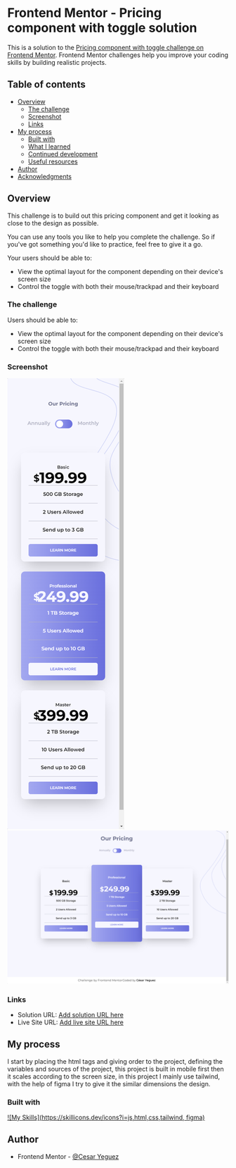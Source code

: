 # Frontend Mentor - Pricing component with toggle solution

This is a solution to the [Pricing component with toggle challenge on Frontend Mentor](https://www.frontendmentor.io/challenges/pricing-component-with-toggle-8vPwRMIC). Frontend Mentor challenges help you improve your coding skills by building realistic projects.

## Table of contents

- [Overview](#overview)
  - [The challenge](#the-challenge)
  - [Screenshot](#screenshot)
  - [Links](#links)
- [My process](#my-process)
  - [Built with](#built-with)
  - [What I learned](#what-i-learned)
  - [Continued development](#continued-development)
  - [Useful resources](#useful-resources)
- [Author](#author)
- [Acknowledgments](#acknowledgments)

## Overview

This challenge is to build out this pricing component and get it looking as close to the design as possible.

You can use any tools you like to help you complete the challenge. So if you've got something you'd like to practice, feel free to give it a go.

Your users should be able to:

- View the optimal layout for the component depending on their device's screen size
- Control the toggle with both their mouse/trackpad and their keyboard

### The challenge

Users should be able to:

- View the optimal layout for the component depending on their device's screen size
- Control the toggle with both their mouse/trackpad and their keyboard

### Screenshot

![Capture Phone](./images/screenshot/Phone.png)
![Capture Desktop](./images/screenshot/Desktop.png)

### Links

- Solution URL: [Add solution URL here](https://your-solution-url.com)
- Live Site URL: [Add live site URL here](https://your-live-site-url.com)

## My process

I start by placing the html tags and giving order to the project, defining the variables and sources of the project, this project is built in mobile first then it scales according to the screen size, in this project I mainly use tailwind, with the help of figma I try to give it the similar dimensions the design.

### Built with

[![My Skills](https://skillicons.dev/icons?i=js,html,css,tailwind, figma)](https://skillicons.dev)

## Author

- Frontend Mentor - [@Cesar Yeguez](https://www.frontendmentor.io/profile/cyeguez)
